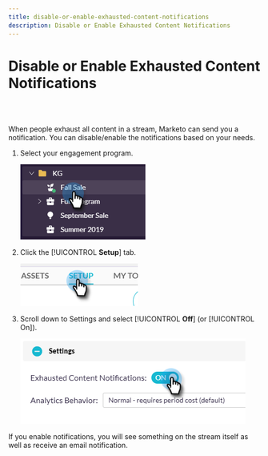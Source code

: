 ```yaml
---
title: disable-or-enable-exhausted-content-notifications
description: Disable or Enable Exhausted Content Notifications
---
```


# Disable or Enable Exhausted Content Notifications

<br>&nbsp;

When people exhaust all content in a stream, Marketo can send you a notification. You can disable/enable the notifications based on your needs.

1. Select your engagement program.

   ![Image One](/help/sky/assets/engagement-programs/disable-or-enable-exhausted-content-notifications/disable-or-enable-exhausted-content-notifications-1.png)

1. Click the [!UICONTROL **Setup**] tab.

   ![Image Two](/help/sky/assets/engagement-programs/disable-or-enable-exhausted-content-notifications/disable-or-enable-exhausted-content-notifications-2.png)

1. Scroll down to Settings and select [!UICONTROL **Off**] (or [!UICONTROL On]).

   ![Image Three](/help/sky/assets/engagement-programs/disable-or-enable-exhausted-content-notifications/disable-or-enable-exhausted-content-notifications-3.png)

If you enable notifications, you will see something on the stream itself as well as receive an email notification.
